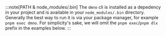 :::note[PATH & node_modules/.bin]
  The `dmno` cli is installed as a depedency in your project and is available in your `node_modules/.bin` directory. Generally the best way to run it is via your package manager, for example `pnpm exec dmno`. For simplicity's sake, we will omit the `pnpm exec`/`pnpm dlx` prefix in the examples below.
:::
